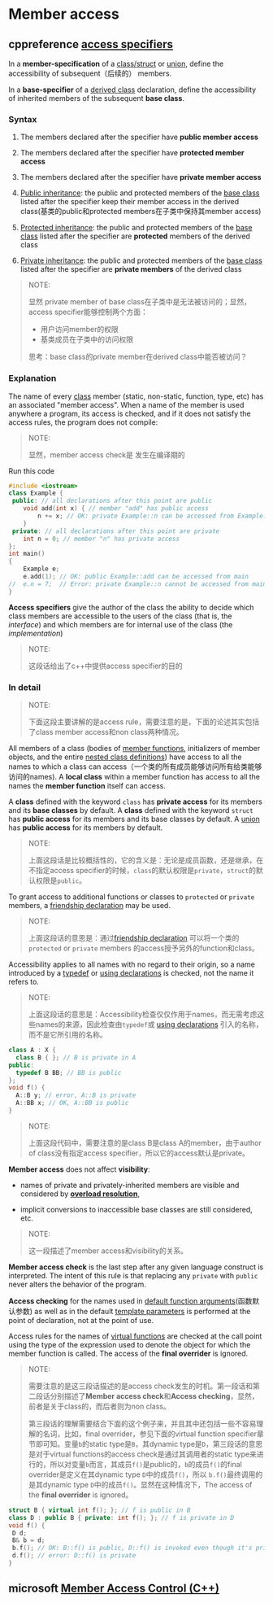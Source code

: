 # Member access



## cppreference [access specifiers](https://en.cppreference.com/w/cpp/language/access)

In a **member-specification** of a [class/struct](https://en.cppreference.com/w/cpp/language/class) or [union](https://en.cppreference.com/w/cpp/language/union), define the accessibility of subsequent（后续的） members.

In a **base-specifier** of a [derived class](https://en.cppreference.com/w/cpp/language/derived_class) declaration, define the accessibility of inherited members of the subsequent **base class**.

### Syntax

1) The members declared after the specifier have **public member access**

2) The members declared after the specifier have **protected member access**

3) The members declared after the specifier have **private member access**

4) [Public inheritance](https://en.cppreference.com/w/cpp/language/derived_class#Public_inheritance): the public and protected members of the [base class](https://en.cppreference.com/w/cpp/language/derived_class) listed after the specifier keep their member access in the derived class(基类的public和protected members在子类中保持其member access)

5) [Protected inheritance](https://en.cppreference.com/w/cpp/language/derived_class#Protected_inheritance): the public and protected members of the [base class](https://en.cppreference.com/w/cpp/language/derived_class) listed after the specifier are **protected** members of the derived class

6) [Private inheritance](https://en.cppreference.com/w/cpp/language/derived_class#Private_inheritance): the public and protected members of the [base class](https://en.cppreference.com/w/cpp/language/derived_class) listed after the specifier are **private members** of the derived class

> NOTE: 
>
> 显然 private member of base class在子类中是无法被访问的；显然，access specifier能够控制两个方面：
>
> - 用户访问member的权限
> - 基类成员在子类中的访问权限
>
> 思考：base class的private member在derived class中能否被访问？

### Explanation

The name of every [class](https://en.cppreference.com/w/cpp/language/class) member (static, non-static, function, type, etc) has an associated "member access". When a name of the member is used anywhere a program, its access is checked, and if it does not satisfy the access rules, the program does not compile:

> NOTE:
>
> 显然，member access check是 发生在编译期的

Run this code

```c++
#include <iostream>
class Example {
 public: // all declarations after this point are public
    void add(int x) { // member "add" has public access
        n += x; // OK: private Example::n can be accessed from Example::add
    }
 private: // all declarations after this point are private
    int n = 0; // member "n" has private access
};
int main()
{
    Example e;
    e.add(1); // OK: public Example::add can be accessed from main
//  e.n = 7;  // Error: private Example::n cannot be accessed from main
}
```



**Access specifiers** give the author of the class the ability to decide which class members are accessible to the users of the class (that is, the *interface*) and which members are for internal use of the class (the *implementation*)

> NOTE: 
>
> 这段话给出了c++中提供access specifier的目的

### In detail

> NOTE: 
>
> 下面这段主要讲解的是access rule，需要注意的是，下面的论述其实包括了class member access和non class两种情况。

All members of a class (bodies of [member functions](https://en.cppreference.com/w/cpp/language/member_functions), initializers of member objects, and the entire [nested class definitions](https://en.cppreference.com/w/cpp/language/nested_types)) have access to all the names to which a class can access（一个类的所有成员能够访问所有给类能够访问的names). A **local class** within a member function has access to all the names the **member function** itself can access.

A **class** defined with the keyword `class` has **private access** for its members and its **base classes** by default. A **class** defined with the keyword `struct` has **public access** for its members and its base classes by default. A [union](https://en.cppreference.com/w/cpp/language/union) has **public access** for its members by default.

> NOTE:
>
> 上面这段话是比较概括性的，它的含义是：无论是成员函数，还是继承，在不指定access specifier的时候，`class`的默认权限是`private`，`struct`的默认权限是`public`。

To grant access to additional functions or classes to `protected` or `private` members, a [friendship declaration](https://en.cppreference.com/w/cpp/language/friend) may be used.

> NOTE: 
>
> 上面这段话的意思是：通过[friendship declaration](https://en.cppreference.com/w/cpp/language/friend) 可以将一个类的 `protected` or `private` members 的access授予另外的function和class。

Accessibility applies to all names with no regard to their origin, so a name introduced by a [typedef](https://en.cppreference.com/w/cpp/language/typedef) or [using declarations](https://en.cppreference.com/w/cpp/language/using_declaration) is checked, not the name it refers to.

> NOTE:
>
> 上面这段话的意思是：Accessibility检查仅仅作用于names，而无需考虑这些names的来源，因此检查由`typedef`或 [using declarations](https://en.cppreference.com/w/cpp/language/using_declaration) 引入的名称，而不是它所引用的名称。

```c++
class A : X {
  class B { }; // B is private in A
public:
  typedef B BB; // BB is public
};
void f() {
  A::B y; // error, A::B is private
  A::BB x; // OK, A::BB is public
}
```

> NOTE: 
>
> 上面这段代码中，需要注意的是class B是class A的member，由于author of class没有指定access specifier，所以它的access默认是private。

**Member access** does not affect **visibility**: 

- names of private and privately-inherited members are visible and considered by [**overload resolution**](https://en.cppreference.com/w/cpp/language/overload_resolution), 

- implicit conversions to inaccessible base classes are still considered, etc. 

> NOTE: 
>
> 这一段描述了member access和visibility的关系。

**Member access check** is the last step after any given language construct is interpreted. The intent of this rule is that replacing any `private` with `public` never alters the behavior of the program.

**Access checking** for the names used in [default function arguments](https://en.cppreference.com/w/cpp/language/default_arguments)(函数默认参数) as well as in the default [template parameters](https://en.cppreference.com/w/cpp/language/template_parameters#Default_template_arguments) is performed at the point of declaration, not at the point of use.

Access rules for the names of [virtual functions](https://en.cppreference.com/w/cpp/language/virtual) are checked at the call point using the type of the expression used to denote the object for which the member function is called. The access of the **final overrider** is ignored.

> NOTE: 
>
> 需要注意的是这三段话描述的是access check发生的时机。第一段话和第二段话分别描述了**Member access check**和**Access checking**，显然，前者是关于class的，而后者则为non class。
>
> 第三段话的理解需要结合下面的这个例子来，并且其中还包括一些不容易理解的名词，比如，final overrider，参见下面的virtual function specifier章节即可知。变量`b`的static type是`B`，其dynamic type是`D`，第三段话的意思是对于virtual functions的access check是通过其调用者的static type来进行的，所以对变量`b`而言，其成员`f()`是public的，`b`的成员`f()`的final overrider是定义在其dynamic type `D`中的成员`f()`，所以 `b.f()`最终调用的是其dynamic type `D`中的成员`f()`。显然在这种情况下，The access of the **final overrider** is ignored。



```c++
struct B { virtual int f(); }; // f is public in B
class D : public B { private: int f(); }; // f is private in D
void f() {
 D d;
 B& b = d;
 b.f(); // OK: B::f() is public, D::f() is invoked even though it's private
 d.f(); // error: D::f() is private
}
```



## microsoft [Member Access Control (C++)](https://docs.microsoft.com/zh-cn/cpp/cpp/member-access-control-cpp?view=vs-2017)